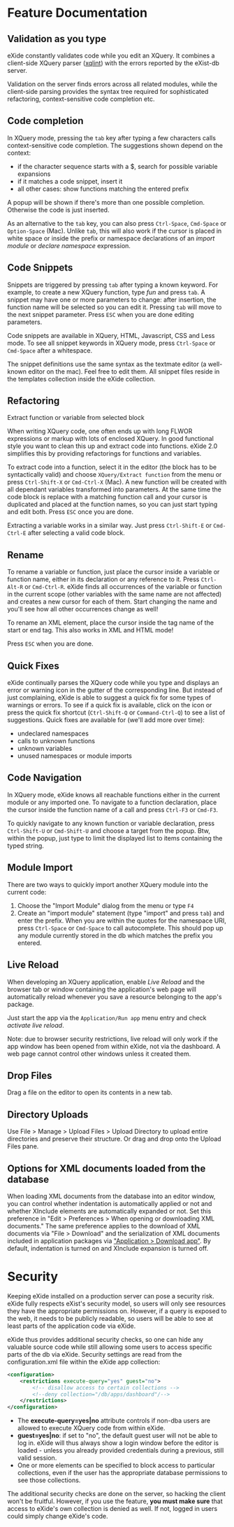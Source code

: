 # Feature Documentation

## Validation as you type

eXide constantly validates code while you edit an XQuery. It combines a client-side XQuery parser 
(<a href="https://github.com/wcandillon/xqlint">xqlint</a>) with
the errors reported by the eXist-db server.

Validation on the server finds errors across all related modules,
while the client-side parsing provides the syntax tree required for sophisticated refactoring, context-sensitive
code completion etc.

## Code completion

In XQuery mode, pressing the `tab` key after typing a few characters calls context-sensitive code completion. 
The suggestions shown depend on the context:

* if the character sequence starts with a $, search for possible variable expansions
* if it matches a code snippet, insert it
* all other cases: show functions matching the entered prefix

A popup will be shown if there's more than one possible completion. Otherwise the code is just inserted.

As an alternative to the `tab` key, you can also press `Ctrl-Space`, `Cmd-Space` or
`Option-Space` (Mac). Unlike `tab`, this will also work if the cursor is placed in white space
or inside the prefix or namespace declarations of an <i>import module</i> or <i>declare namespace</i> expression.

## Code Snippets

Snippets are triggered by pressing
`tab` after typing a known keyword. For example, to create a new XQuery function, type
<i>fun</i> and press `tab`. A snippet may have one or more parameters to change: after insertion, 
the function name will be selected so you can edit it. Pressing `tab` will move to the next snippet parameter.
Press `ESC` when you are done editing parameters.

Code snippets are available in XQuery, HTML, Javascript, CSS and Less mode. To see all snippet keywords in
XQuery mode, press `Ctrl-Space` or `Cmd-Space` after a whitespace.

The snippet definitions use the same syntax as the textmate editor (a well-known editor on the mac). Feel free
to edit them. All snippet files reside in the templates collection inside the eXide collection.

## Refactoring

Extract function or variable from selected block

When writing XQuery code, one often ends up with long FLWOR expressions or markup with lots of enclosed XQuery.
In good functional style you want to clean this up and extract code into functions. eXide 2.0 simplifies this by
providing refactorings for functions and variables.

To extract code into a function, select it in the editor (the block has to be syntactically valid) and choose
`XQuery/Extract function` from the menu or press `Ctrl-Shift-X` or
`Cmd-Ctrl-X` (Mac). A new function will be created with all dependant variables transformed into parameters.
At the same time the code block is replace with a matching function call and your cursor is duplicated and placed
at the function names, so you can just start typing and edit both. Press `ESC` once you are done.

Extracting a variable works in a similar way. Just press `Ctrl-Shift-E` or `Cmd-Ctrl-E`
after selecting a valid code block.

## Rename

To rename a variable or function, just place the cursor inside a variable or function name, either in its declaration
or any reference to it. Press `Ctrl-Alt-R` or `Cmd-Ctrl-R`. eXide finds all occurrences of the variable or function in the current scope (other variables with
the same name are not affected) and creates a new cursor for each of them. Start changing the name and you'll see how all
other occurrences change as well!

To rename an XML element, place the cursor inside the tag name of the start or end tag. This also works in
XML and HTML mode!

Press `ESC` when you are done.

## Quick Fixes

eXide continually parses the XQuery code while you type and displays an error or warning icon in the gutter of
the corresponding line. But instead of just complaining, eXide is able to suggest a quick fix for some types
of warnings or errors. To see if a quick fix is available, click on the icon or press the quick fix shortcut
(`Ctrl-Shift-Q` or `Command-Ctrl-Q`) to see a list of suggestions. Quick fixes are available for
(we'll add more over time):

* undeclared namespaces
* calls to unknown functions
* unknown variables
* unused namespaces or module imports

## Code Navigation

In XQuery mode, eXide knows all reachable functions either in the current module or any imported one.
To navigate to a function declaration, place the cursor inside the function name of a call and press
`Ctrl-F3` or `Cmd-F3`.

To quickly navigate to any known function or variable declaration, press `Ctrl-Shift-U`
or `Cmd-Shift-U` and choose a target from the popup. Btw, within the popup, just type to
limit the displayed list to items containing the typed string.

## Module Import

There are two ways to quickly import another XQuery module into the current code:

1. Choose the "Import Module" dialog from the menu or type `F4`
2. Create an "import module" statement (type "import" and press `tab`) and enter the prefix. When you are within the quotes for 
the namespace URI, press `Ctrl-Space` or `Cmd-Space` to call autocomplete. This should pop up any module currently stored in the db which matches the prefix you entered.

## Live Reload

When developing an XQuery application, enable *Live Reload* and the browser
tab or window containing the application's web page will automatically reload whenever
you save a resource belonging to the app's package.

Just start the app via the `Application/Run app` menu entry and check
*activate live reload*.

Note: due to browser security restrictions, live reload will only work if the app window has been
opened from within eXide, not via the dashboard. A web page cannot control other windows unless it
created them.

## Drop Files

Drag a file on the editor to open its contents in a new tab.

## Directory Uploads

Use File > Manage > Upload Files > Upload Directory to upload
entire directories and preserve their structure. Or drag and drop onto the Upload Files pane.

## Options for XML documents loaded from the database

When loading XML documents from the database into an editor window, you can control whether indentation is automatically applied 
or not and whether XInclude elements are automatically expanded or not. Set this preference in "Edit > Preferences > When 
opening or downloading XML documents." The same preference applies to the download of XML documents via "File > Download" and
the serialization of XML documents included in application packages via ["Application > Download app"](#Support-for-EXPath-Packages).
By default, indentation is turned on and XInclude expansion is turned off.

# Security

Keeping eXide installed on a production server can pose a security risk. eXide fully respects eXist's security model, 
so users will only see resources they have the appropriate permissions on. However, if a query is exposed to the web, it
needs to be publicly readable, so users will be able to see at least parts of the application code via eXide.

eXide thus provides additional security checks, so one can hide any valuable source code while still allowing 
some users to access specific parts of the db via eXide. Security settings are read from the configuration.xml file
within the eXide app collection:

```xml
<configuration>
    <restrictions execute-query="yes" guest="no">
        <!-- disallow access to certain collections -->
        <!--deny collection="/db/apps/dashboard"/-->
    </restrictions>
</configuration>
```

* The **execute-query=yes|no** attribute controls if non-dba users are allowed to execute XQuery code 
from within eXide.
* **guest=yes|no**: if set to "no", the default guest user will not be able to log in. eXide will
    thus always show a login window before the editor is loaded - unless you already provided credentials during
    a previous, still valid session.
* One or more **<deny>** elements can be specified to block access to particular collections, even if the user
    has the appropriate database permissions to see those collections.

The additional security checks are done on the server, so hacking the client won't be fruitful. However, if you use
the <deny> feature, **you must make sure** that access to eXide's own collection is denied as well.
If not, logged in users could simply change eXide's code.